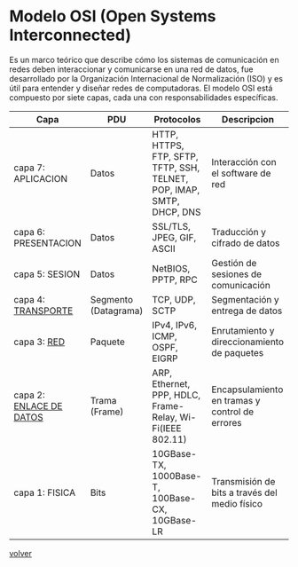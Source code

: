 # Modelo OSI (Open Systems Interconnected)

Es un marco teórico que describe cómo los sistemas de comunicación en redes deben interaccionar y comunicarse en una red de datos, fue desarrollado por la Organización Internacional de Normalización (ISO) y es útil para entender y diseñar redes de computadoras. El modelo OSI está compuesto por siete capas, cada una con responsabilidades específicas.


| Capa | PDU | Protocolos | Descripcion |
|-|-|-|-|
| capa 7: APLICACION  | Datos | HTTP, HTTPS, FTP, SFTP, TFTP, SSH, TELNET, POP, IMAP, SMTP, DHCP, DNS | Interacción con el software de red |
| capa 6: PRESENTACION | Datos | SSL/TLS, JPEG, GIF, ASCII | Traducción y cifrado de datos |
| capa 5: SESION | Datos | NetBIOS, PPTP, RPC | Gestión de sesiones de comunicación |
| capa 4: [TRANSPORTE](./transport.md) | Segmento (Datagrama) | TCP, UDP, SCTP | Segmentación y entrega de datos |
| capa 3: [RED](./network.md) | Paquete | IPv4, IPv6, ICMP, OSPF, EIGRP | Enrutamiento y direccionamiento de paquetes |
| capa 2: [ENLACE DE DATOS](./datalink.md) | Trama (Frame) | ARP, Ethernet, PPP, HDLC, Frame-Relay, Wi-Fi(IEEE 802.11) | Encapsulamiento en tramas y control de errores |
| capa 1: FISICA | Bits | 10GBase-TX, 1000Base-T, 100Base-CX, 10GBase-LR | Transmisión de bits a través del medio físico |

[volver](../readme.md)